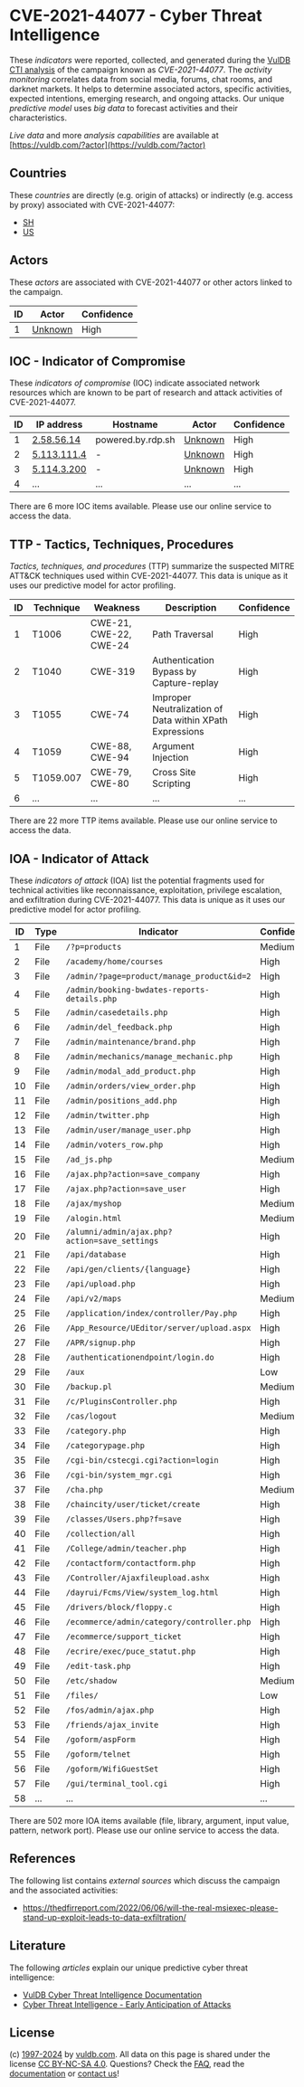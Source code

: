 # CVE-2021-44077 - Cyber Threat Intelligence

These _indicators_ were reported, collected, and generated during the [VulDB CTI analysis](https://vuldb.com/?kb.cti) of the campaign known as _CVE-2021-44077_. The _activity monitoring_ correlates data from social media, forums, chat rooms, and darknet markets. It helps to determine associated actors, specific activities, expected intentions, emerging research, and ongoing attacks. Our unique _predictive model_ uses _big data_ to forecast activities and their characteristics.

_Live data_ and more _analysis capabilities_ are available at [https://vuldb.com/?actor](https://vuldb.com/?actor)

## Countries

These _countries_ are directly (e.g. origin of attacks) or indirectly (e.g. access by proxy) associated with CVE-2021-44077:

* [SH](https://vuldb.com/?country.sh)
* [US](https://vuldb.com/?country.us)

## Actors

These _actors_ are associated with CVE-2021-44077 or other actors linked to the campaign.

ID | Actor | Confidence
-- | ----- | ----------
1 | [Unknown](https://vuldb.com/?actor.unknown) | High

## IOC - Indicator of Compromise

These _indicators of compromise_ (IOC) indicate associated network resources which are known to be part of research and attack activities of CVE-2021-44077.

ID | IP address | Hostname | Actor | Confidence
-- | ---------- | -------- | ----- | ----------
1 | [2.58.56.14](https://vuldb.com/?ip.2.58.56.14) | powered.by.rdp.sh | [Unknown](https://vuldb.com/?actor.unknown) | High
2 | [5.113.111.4](https://vuldb.com/?ip.5.113.111.4) | - | [Unknown](https://vuldb.com/?actor.unknown) | High
3 | [5.114.3.200](https://vuldb.com/?ip.5.114.3.200) | - | [Unknown](https://vuldb.com/?actor.unknown) | High
4 | ... | ... | ... | ...

There are 6 more IOC items available. Please use our online service to access the data.

## TTP - Tactics, Techniques, Procedures

_Tactics, techniques, and procedures_ (TTP) summarize the suspected MITRE ATT&CK techniques used within CVE-2021-44077. This data is unique as it uses our predictive model for actor profiling.

ID | Technique | Weakness | Description | Confidence
-- | --------- | -------- | ----------- | ----------
1 | T1006 | CWE-21, CWE-22, CWE-24 | Path Traversal | High
2 | T1040 | CWE-319 | Authentication Bypass by Capture-replay | High
3 | T1055 | CWE-74 | Improper Neutralization of Data within XPath Expressions | High
4 | T1059 | CWE-88, CWE-94 | Argument Injection | High
5 | T1059.007 | CWE-79, CWE-80 | Cross Site Scripting | High
6 | ... | ... | ... | ...

There are 22 more TTP items available. Please use our online service to access the data.

## IOA - Indicator of Attack

These _indicators of attack_ (IOA) list the potential fragments used for technical activities like reconnaissance, exploitation, privilege escalation, and exfiltration during CVE-2021-44077. This data is unique as it uses our predictive model for actor profiling.

ID | Type | Indicator | Confidence
-- | ---- | --------- | ----------
1 | File | `/?p=products` | Medium
2 | File | `/academy/home/courses` | High
3 | File | `/admin/?page=product/manage_product&id=2` | High
4 | File | `/admin/booking-bwdates-reports-details.php` | High
5 | File | `/admin/casedetails.php` | High
6 | File | `/admin/del_feedback.php` | High
7 | File | `/admin/maintenance/brand.php` | High
8 | File | `/admin/mechanics/manage_mechanic.php` | High
9 | File | `/admin/modal_add_product.php` | High
10 | File | `/admin/orders/view_order.php` | High
11 | File | `/admin/positions_add.php` | High
12 | File | `/admin/twitter.php` | High
13 | File | `/admin/user/manage_user.php` | High
14 | File | `/admin/voters_row.php` | High
15 | File | `/ad_js.php` | Medium
16 | File | `/ajax.php?action=save_company` | High
17 | File | `/ajax.php?action=save_user` | High
18 | File | `/ajax/myshop` | Medium
19 | File | `/alogin.html` | Medium
20 | File | `/alumni/admin/ajax.php?action=save_settings` | High
21 | File | `/api/database` | High
22 | File | `/api/gen/clients/{language}` | High
23 | File | `/api/upload.php` | High
24 | File | `/api/v2/maps` | Medium
25 | File | `/application/index/controller/Pay.php` | High
26 | File | `/App_Resource/UEditor/server/upload.aspx` | High
27 | File | `/APR/signup.php` | High
28 | File | `/authenticationendpoint/login.do` | High
29 | File | `/aux` | Low
30 | File | `/backup.pl` | Medium
31 | File | `/c/PluginsController.php` | High
32 | File | `/cas/logout` | Medium
33 | File | `/category.php` | High
34 | File | `/categorypage.php` | High
35 | File | `/cgi-bin/cstecgi.cgi?action=login` | High
36 | File | `/cgi-bin/system_mgr.cgi` | High
37 | File | `/cha.php` | Medium
38 | File | `/chaincity/user/ticket/create` | High
39 | File | `/classes/Users.php?f=save` | High
40 | File | `/collection/all` | High
41 | File | `/College/admin/teacher.php` | High
42 | File | `/contactform/contactform.php` | High
43 | File | `/Controller/Ajaxfileupload.ashx` | High
44 | File | `/dayrui/Fcms/View/system_log.html` | High
45 | File | `/drivers/block/floppy.c` | High
46 | File | `/ecommerce/admin/category/controller.php` | High
47 | File | `/ecommerce/support_ticket` | High
48 | File | `/ecrire/exec/puce_statut.php` | High
49 | File | `/edit-task.php` | High
50 | File | `/etc/shadow` | Medium
51 | File | `/files/` | Low
52 | File | `/fos/admin/ajax.php` | High
53 | File | `/friends/ajax_invite` | High
54 | File | `/goform/aspForm` | High
55 | File | `/goform/telnet` | High
56 | File | `/goform/WifiGuestSet` | High
57 | File | `/gui/terminal_tool.cgi` | High
58 | ... | ... | ...

There are 502 more IOA items available (file, library, argument, input value, pattern, network port). Please use our online service to access the data.

## References

The following list contains _external sources_ which discuss the campaign and the associated activities:

* https://thedfirreport.com/2022/06/06/will-the-real-msiexec-please-stand-up-exploit-leads-to-data-exfiltration/

## Literature

The following _articles_ explain our unique predictive cyber threat intelligence:

* [VulDB Cyber Threat Intelligence Documentation](https://vuldb.com/?kb.cti)
* [Cyber Threat Intelligence - Early Anticipation of Attacks](https://www.scip.ch/en/?labs.20201022)

## License

(c) [1997-2024](https://vuldb.com/?kb.changelog) by [vuldb.com](https://vuldb.com/?kb.about). All data on this page is shared under the license [CC BY-NC-SA 4.0](https://creativecommons.org/licenses/by-nc-sa/4.0/). Questions? Check the [FAQ](https://vuldb.com/?kb.faq), read the [documentation](https://vuldb.com/?kb) or [contact us](https://vuldb.com/?contact)!
